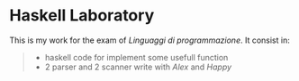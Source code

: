 # Haskell Laboratory

This is my work for the exam of *Linguaggi di programmazione*. 
It consist in: 
> - haskell code for implement some usefull function 
> - 2 parser and 2 scanner write with *Alex* and *Happy* 
